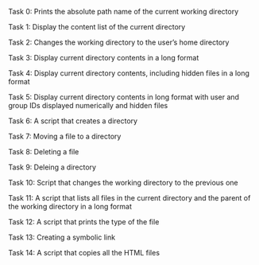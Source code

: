 Task 0: Prints the absolute path name of the current working directory

Task 1: Display the content list of the current directory

Task 2: Changes the working directory to the user’s home directory

Task 3: Display current directory contents in a long format

Task 4: Display current directory contents, including hidden files in a long format

Task 5: Display current directory contents in long format with user and group IDs displayed numerically and hidden files

Task 6: A script that creates a directory

Task 7: Moving a file to a directory

Task 8: Deleting a file

Task 9: Deleing a directory

Task 10: Script that changes the working directory to the previous one

Task 11: A script that lists all files in the current directory and the parent of the working directory in a long format

Task 12: A script that prints the type of the file

Task 13: Creating a symbolic link

Task 14: A script that copies all the HTML files
